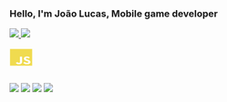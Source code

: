 ### Hello, I'm João Lucas, Mobile game developer
 <div>
  <a href="https://github.com/joaolucasm-s">
  <img height="180em" src="https://github-readme-stats.vercel.app/api?username=joaolucasm-s&show_icons=true&theme=dark&include_all_commits=true&count_private=true"/>
  <img height="180em" src="https://github-readme-stats.vercel.app/api/top-langs/?username=joaolucasm-s&layout=compact&langs_count=7&theme=dark"/>
</div>
  <div style="display: inline_block"><br>
  <img align="center" alt="Rafa-Js" height="30" width="40" src="https://raw.githubusercontent.com/devicons/devicon/master/icons/javascript/javascript-plain.svg">
      
  ##
 <div> 
  <a href="https://www.youtube.com/c/rescc" target="_blank"><img src="https://img.shields.io/badge/Notion-000000?style=for-the-badge&logo=notion&logoColor=white
" target="_blank"></a>
  <a href="https://www.instagram.com/joaolucasm_s/" target="_blank"><img src="https://img.shields.io/badge/-Instagram-%23E4405F?style=for-the-badge&logo=instagram&logoColor=white" target="_blank"></a>
 	<a href="https://www.twitch.tv/rescc" target="_blank"><img src="https://img.shields.io/badge/Twitch-9146FF?style=for-the-badge&logo=twitch&logoColor=white" target="_blank"></a>
  <a href = "mailto:contato.joaolucasm@gmail.com"><img src="https://img.shields.io/badge/-Gmail-%23333?style=for-the-badge&logo=gmail&logoColor=white" target="_blank"></a>
